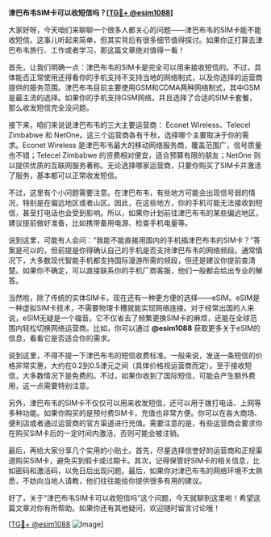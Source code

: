 **津巴布韦SIM卡可以收短信吗？[[TG💪+ @esim1088](https://t.me/s/esim1088)]**

大家好呀，今天咱们来聊聊一个很多人都关心的问题——津巴布韦的SIM卡能不能收短信。这事儿听起来简单，但其实背后有很多细节值得探讨。如果你正打算去津巴布韦旅行、工作或者学习，那这篇文章绝对值得一看！

首先，让我们明确一点：津巴布韦的SIM卡是完全可以用来接收短信的。不过，具体能否正常使用还得看你的手机支持不支持当地的网络制式，以及你选择的运营商提供的服务范围。津巴布韦目前主要使用GSM和CDMA两种网络制式，其中GSM是最主流的选择。如果你的手机支持GSM网络，并且选择了合适的SIM卡套餐，那么收发短信完全没问题。

接下来，咱们来说说津巴布韦的三大主要运营商： Econet Wireless、Telecel Zimbabwe 和 NetOne。这三个运营商各有千秋，选择哪个主要取决于你的需求。Econet Wireless 是津巴布韦最大的移动网络服务商，覆盖范围广，信号质量也不错；Telecel Zimbabwe 的资费相对便宜，适合预算有限的朋友；NetOne 则以提供优质的互联网服务著称。无论选择哪家运营商，只要你购买了SIM卡并激活了服务，基本都可以正常收发短信。

不过，这里有个小问题需要注意。在津巴布韦，有些地方可能会出现信号弱的情况，特别是在偏远地区或者山区。因此，在这些地方，你的手机可能无法接收到短信，甚至打电话也会受到影响。所以，如果你计划前往津巴布韦的某些偏远地区，建议提前做好准备，比如携带备用电源、检查手机电量等。

说到这里，可能有人会问：“我能不能直接用国内的手机插津巴布韦的SIM卡？”答案是可以的，但前提是你得确认自己的手机是否支持津巴布韦的网络频段。通常情况下，大多数现代智能手机都支持国际漫游所需的频段，但还是建议你提前查清楚。如果你不确定，可以直接联系你的手机厂商客服，他们一般都会给出专业的解答。

当然啦，除了传统的实体SIM卡，现在还有一种更方便的选择——eSIM。eSIM是一种虚拟SIM卡技术，不需要物理卡槽就能实现网络连接。对于经常出国的人来说，eSIM无疑是一个福音。它不仅省去了频繁更换SIM卡的麻烦，还能在全球范围内轻松切换网络运营商。比如，你可以通过 **@esim1088** 获取更多关于eSIM的信息，看看它是否适合你的需求。

说到这里，不得不提一下津巴布韦的短信收费标准。一般来说，发送一条短信的价格非常实惠，大约在0.2到0.5津元之间（具体价格视运营商而定）。至于接收短信，大多数情况下是免费的。不过，如果你收到了国际短信，可能会产生额外费用，这一点需要特别注意。

另外，津巴布韦的SIM卡不仅仅可以用来收发短信，还可以用于拨打电话、上网等多种功能。如果你购买的是预付费SIM卡，充值也非常方便。你可以在各大商场、便利店或者通过运营商的官方渠道进行充值。需要注意的是，有些运营商会要求你在购买SIM卡后的一定时间内激活，否则可能会被注销。

最后，再给大家分享几个实用的小贴士。首先，尽量选择信誉好的运营商和正规渠道购买SIM卡，避免买到假卡或过期卡。其次，记得保管好SIM卡的相关信息，比如密码和激活码，以免日后出现问题。最后，如果你对津巴布韦的网络环境不太熟悉，不妨向当地人请教，他们往往能给你提供很多有用的建议。

好了，关于“津巴布韦SIM卡可以收短信吗”这个问题，今天就聊到这里啦！希望这篇文章对你有所帮助。如果你还有其他疑问，欢迎随时留言讨论哦！

[[TG💪+ @esim1088](https://t.me/s/esim1088) ![Image](https://i.postimg.cc/4NQfJmqS/Snipaste-2025-05-13-00-14-12.png)]
